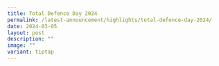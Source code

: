 ```yaml
---
title: Total Defence Day 2024
permalink: /latest-announcement/highlights/total-defence-day-2024/
date: 2024-03-05
layout: post
description: ""
image: ""
variant: tiptap
---
```


